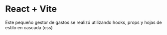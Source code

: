 # React + Vite

Este pequeño gestor de gastos se realizó utilizando hooks, props y hojas de estilo en cascada (css)

